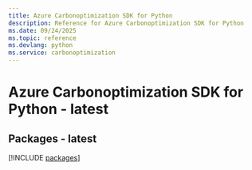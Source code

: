 ```yaml
---
title: Azure Carbonoptimization SDK for Python
description: Reference for Azure Carbonoptimization SDK for Python
ms.date: 09/24/2025
ms.topic: reference
ms.devlang: python
ms.service: carbonoptimization
---
```

# Azure Carbonoptimization SDK for Python - latest
## Packages - latest
[!INCLUDE [packages](carbonoptimization-index.md)]